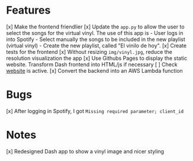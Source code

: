 # Features
[x] Make the frontend friendlier
[x] Update the `app.py` to allow the user to select the songs for the virtual vinyl. The use of this app is
    - User logs in into Spotify
    - Select manually the songs to be included in the new playlist (virtual vinyl)
    - Create the new playlist, called "El vinilo de hoy".
[x] Create tests for the frontend
[x] Without resizing `img/vinyl.jpg`, reduce the resolution visualization the app
[x] Use Githubs Pages to display the static website. Transform Dash frontend into HTML/js if necessary
[ ] Check [website](https://cperales.github.io/virtualvinyl) is active.
[x] Convert the backend into an AWS Lambda function


# Bugs
[x] After logging in Spotify, I got `Missing required parameter; client_id`

# Notes
[x] Redesigned Dash app to show a vinyl image and nicer styling
